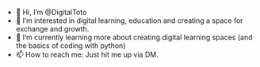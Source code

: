 - 👋 Hi, I’m @DigitalToto
- 👀 I’m interested in digital learning, education and creating a space for exchange and growth.
- 🌱 I’m currently learning more about creating digital learning spaces (and the basics of coding with python)
- 📫 How to reach me: Just hit me up via DM.

<!---
DigitalToto/DigitalToto is a ✨ special ✨ repository because its `README.md` (this file) appears on your GitHub profile.
You can click the Preview link to take a look at your changes.
--->
